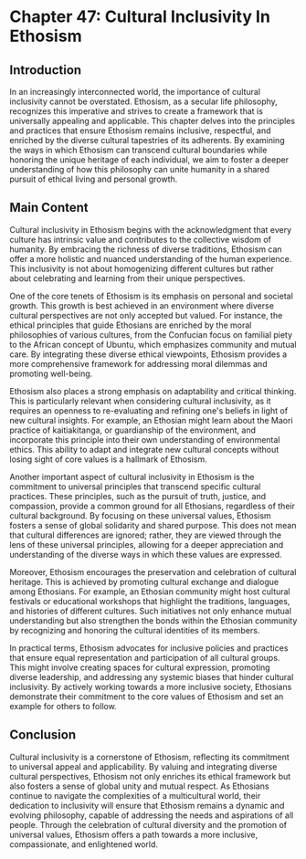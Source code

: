 # Chapter 47: Cultural Inclusivity In Ethosism

## Introduction

In an increasingly interconnected world, the importance of cultural inclusivity cannot be overstated. Ethosism, as a secular life philosophy, recognizes this imperative and strives to create a framework that is universally appealing and applicable. This chapter delves into the principles and practices that ensure Ethosism remains inclusive, respectful, and enriched by the diverse cultural tapestries of its adherents. By examining the ways in which Ethosism can transcend cultural boundaries while honoring the unique heritage of each individual, we aim to foster a deeper understanding of how this philosophy can unite humanity in a shared pursuit of ethical living and personal growth.

## Main Content

Cultural inclusivity in Ethosism begins with the acknowledgment that every culture has intrinsic value and contributes to the collective wisdom of humanity. By embracing the richness of diverse traditions, Ethosism can offer a more holistic and nuanced understanding of the human experience. This inclusivity is not about homogenizing different cultures but rather about celebrating and learning from their unique perspectives.

One of the core tenets of Ethosism is its emphasis on personal and societal growth. This growth is best achieved in an environment where diverse cultural perspectives are not only accepted but valued. For instance, the ethical principles that guide Ethosians are enriched by the moral philosophies of various cultures, from the Confucian focus on familial piety to the African concept of Ubuntu, which emphasizes community and mutual care. By integrating these diverse ethical viewpoints, Ethosism provides a more comprehensive framework for addressing moral dilemmas and promoting well-being.

Ethosism also places a strong emphasis on adaptability and critical thinking. This is particularly relevant when considering cultural inclusivity, as it requires an openness to re-evaluating and refining one's beliefs in light of new cultural insights. For example, an Ethosian might learn about the Maori practice of kaitiakitanga, or guardianship of the environment, and incorporate this principle into their own understanding of environmental ethics. This ability to adapt and integrate new cultural concepts without losing sight of core values is a hallmark of Ethosism.

Another important aspect of cultural inclusivity in Ethosism is the commitment to universal principles that transcend specific cultural practices. These principles, such as the pursuit of truth, justice, and compassion, provide a common ground for all Ethosians, regardless of their cultural background. By focusing on these universal values, Ethosism fosters a sense of global solidarity and shared purpose. This does not mean that cultural differences are ignored; rather, they are viewed through the lens of these universal principles, allowing for a deeper appreciation and understanding of the diverse ways in which these values are expressed.

Moreover, Ethosism encourages the preservation and celebration of cultural heritage. This is achieved by promoting cultural exchange and dialogue among Ethosians. For example, an Ethosian community might host cultural festivals or educational workshops that highlight the traditions, languages, and histories of different cultures. Such initiatives not only enhance mutual understanding but also strengthen the bonds within the Ethosian community by recognizing and honoring the cultural identities of its members.

In practical terms, Ethosism advocates for inclusive policies and practices that ensure equal representation and participation of all cultural groups. This might involve creating spaces for cultural expression, promoting diverse leadership, and addressing any systemic biases that hinder cultural inclusivity. By actively working towards a more inclusive society, Ethosians demonstrate their commitment to the core values of Ethosism and set an example for others to follow.

## Conclusion

Cultural inclusivity is a cornerstone of Ethosism, reflecting its commitment to universal appeal and applicability. By valuing and integrating diverse cultural perspectives, Ethosism not only enriches its ethical framework but also fosters a sense of global unity and mutual respect. As Ethosians continue to navigate the complexities of a multicultural world, their dedication to inclusivity will ensure that Ethosism remains a dynamic and evolving philosophy, capable of addressing the needs and aspirations of all people. Through the celebration of cultural diversity and the promotion of universal values, Ethosism offers a path towards a more inclusive, compassionate, and enlightened world.